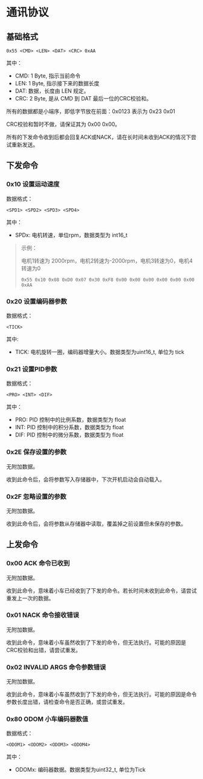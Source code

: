 # 通讯协议

## 基础格式

```
0x55 <CMD> <LEN> <DAT> <CRC> 0xAA
```

其中：
- CMD: 1 Byte, 指示当前命令
- LEN: 1 Byte, 指示接下来的数据长度
- DAT: 数据，长度由 LEN 规定。
- CRC: 2 Byte, 是从 CMD 到 DAT 最后一位的CRC校验和。

所有的数据都是小端序，即低字节放在前面：0x0123 表示为 0x23 0x01

CRC校验和暂时不做，请保证其为 0x00 0x00。

所有的下发命令收到后都会回复ACK或NACK，请在长时间未收到ACK的情况下尝试重新发送。

## 下发命令

### 0x10 设置运动速度

数据格式：

```
<SPD1> <SPD2> <SPD3> <SPD4>
```

其中：
- SPDx: 电机转速，单位rpm，数据类型为 int16_t

> 示例：
> 
> 电机1转速为 2000rpm，电机2转速为-2000rpm，电机3转速为0，电机4转速为0
>
> ```
> 0x55 0x10 0x08 0xD0 0x07 0x30 0xF8 0x00 0x00 0x00 0x00 0x00 0x00 0xAA
> ```
>

### 0x20 设置编码器参数

数据格式：

```
<TICK>
```

其中:
- TICK: 电机旋转一圈，编码器增量大小。数据类型为uint16_t, 单位为 tick

### 0x21 设置PID参数

数据格式：

```
<PRO> <INT> <DIF>
```

其中：

- PRO: PID 控制中的比例系数，数据类型为 float
- INT: PID 控制中的积分系数，数据类型为 float
- DIF: PID 控制中的微分系数，数据类型为 float

### 0x2E 保存设置的参数

无附加数据。

收到此命令后，会将参数写入存储器中，下次开机启动会自动载入。

### 0x2F 忽略设置的参数

无附加数据。

收到此命令后，会将参数从存储器中读取，覆盖掉之前设置但未保存的参数。

## 上发命令

### 0x00 ACK 命令已收到

无附加数据。

收到此命令，意味着小车已经收到了下发的命令。若长时间未收到此命令，请尝试重发上一次的数据。

### 0x01 NACK 命令接收错误

无附加数据。

收到此命令，意味着小车虽然收到了下发的命令，但无法执行。可能的原因是CRC校验和出错，请尝试重发。

### 0x02 INVALID ARGS 命令参数错误

无附加数据。

收到此命令，意味着小车虽然收到了下发的命令，但无法执行。可能的原因是命令参数长度出错，请检查命令是否正确，或尝试重发。

### 0x80 ODOM 小车编码器数值

数据格式：

```
<ODOM1> <ODOM2> <ODOM3> <ODOM4>
```

其中：
- ODOMx: 编码器数据。数据类型为uint32_t, 单位为Tick

